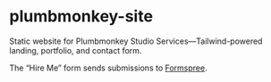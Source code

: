 # plumbmonkey-site
Static website for Plumbmonkey Studio Services—Tailwind-powered landing, portfolio, and contact form.

The “Hire Me” form sends submissions to [Formspree](https://formspree.io/f/xjkrragg).
